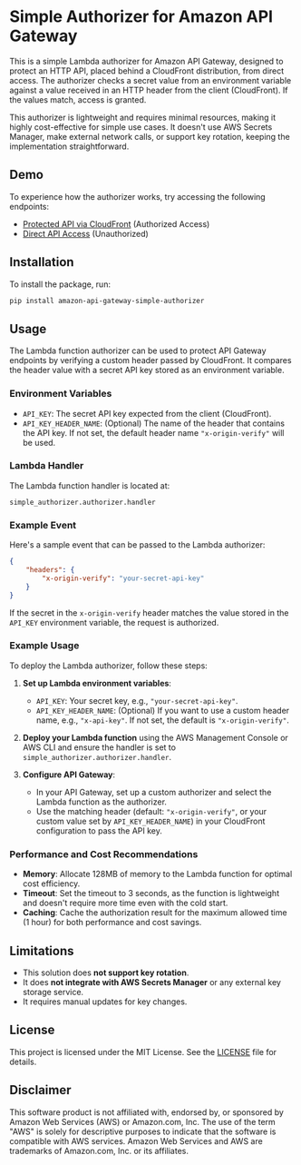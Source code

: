 # Simple Authorizer for Amazon API Gateway

This is a simple Lambda authorizer for Amazon API Gateway, designed to protect an HTTP API, placed behind a CloudFront distribution, from direct access. The authorizer checks a secret value from an environment variable against a value received in an HTTP header from the client (CloudFront). If the values match, access is granted.

This authorizer is lightweight and requires minimal resources, making it highly cost-effective for simple use cases. It doesn't use AWS Secrets Manager, make external network calls, or support key rotation, keeping the implementation straightforward.

## Demo

To experience how the authorizer works, try accessing the following endpoints:

- [Protected API via CloudFront](https://efficient.solutions/link/qxamw/) (Authorized Access)
- [Direct API Access](https://efficient.solutions/link/dmnsc/) (Unauthorized)

## Installation

To install the package, run:

```bash
pip install amazon-api-gateway-simple-authorizer
```

## Usage

The Lambda function authorizer can be used to protect API Gateway endpoints by verifying a custom header passed by CloudFront. It compares the header value with a secret API key stored as an environment variable.

### Environment Variables

- `API_KEY`: The secret API key expected from the client (CloudFront).
- `API_KEY_HEADER_NAME`: (Optional) The name of the header that contains the API key. If not set, the default header name `"x-origin-verify"` will be used.

### Lambda Handler

The Lambda function handler is located at:

```plaintext
simple_authorizer.authorizer.handler
```

### Example Event

Here's a sample event that can be passed to the Lambda authorizer:

```json
{
    "headers": {
        "x-origin-verify": "your-secret-api-key"
    }
}
```

If the secret in the `x-origin-verify` header matches the value stored in the `API_KEY` environment variable, the request is authorized.

### Example Usage

To deploy the Lambda authorizer, follow these steps:

1. **Set up Lambda environment variables**:
   - `API_KEY`: Your secret key, e.g., `"your-secret-api-key"`.
   - `API_KEY_HEADER_NAME`: (Optional) If you want to use a custom header name, e.g., `"x-api-key"`. If not set, the default is `"x-origin-verify"`.

2. **Deploy your Lambda function** using the AWS Management Console or AWS CLI and ensure the handler is set to `simple_authorizer.authorizer.handler`.

3. **Configure API Gateway**:
   - In your API Gateway, set up a custom authorizer and select the Lambda function as the authorizer.
   - Use the matching header (default: `"x-origin-verify"`, or your custom value set by `API_KEY_HEADER_NAME`) in your CloudFront configuration to pass the API key.

### Performance and Cost Recommendations

- **Memory**: Allocate 128MB of memory to the Lambda function for optimal cost efficiency.
- **Timeout**: Set the timeout to 3 seconds, as the function is lightweight and doesn't require more time even with the cold start.
- **Caching**: Cache the authorization result for the maximum allowed time (1 hour) for both performance and cost savings.

## Limitations

- This solution does **not support key rotation**.
- It does **not integrate with AWS Secrets Manager** or any external key storage service.
- It requires manual updates for key changes.

## License

This project is licensed under the MIT License. See the [LICENSE](LICENSE) file for details.

## Disclaimer

This software product is not affiliated with, endorsed by, or sponsored by Amazon Web Services (AWS) or Amazon.com, Inc. The use of the term "AWS" is solely for descriptive purposes to indicate that the software is compatible with AWS services. Amazon Web Services and AWS are trademarks of Amazon.com, Inc. or its affiliates.